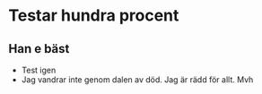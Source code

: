 # Testar hundra procent
## Han e bäst

- Test igen
- Jag vandrar inte genom dalen av död. Jag är rädd för allt. Mvh